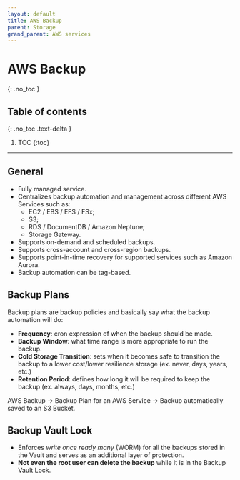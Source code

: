 ```yaml
---
layout: default
title: AWS Backup
parent: Storage
grand_parent: AWS services
---
```


# AWS Backup
{: .no_toc }

## Table of contents
{: .no_toc .text-delta }

1. TOC
{:toc}

---

## General

- Fully managed service.
- Centralizes backup automation and management across different AWS Services such as:
  - EC2 / EBS / EFS / FSx;
  - S3;
  - RDS / DocumentDB / Amazon Neptune;
  - Storage Gateway.
- Supports on-demand and scheduled backups.
- Supports cross-account and cross-region backups.
- Supports point-in-time recovery for supported services such as Amazon Aurora.
- Backup automation can be tag-based.

## Backup Plans

Backup plans are backup policies and basically say what the backup automation will do:

- **Frequency**: cron expression of when the backup should be made.
- **Backup Window**: what time range is more appropriate to run the backup.
- **Cold Storage Transition**: sets when it becomes safe to transition the backup to a lower cost/lower resilience storage (ex. never, days, years, etc.)
- **Retention Period**: defines how long it will be required to keep the backup (ex. always, days, months, etc.)

AWS Backup -> Backup Plan for an AWS Service -> Backup automatically saved to an S3 Bucket.

## Backup Vault Lock

- Enforces *write once ready many* (WORM) for all the backups stored in the Vault and serves as an additional layer of protection.
- **Not even the root user can delete the backup** while it is in the Backup Vault Lock.